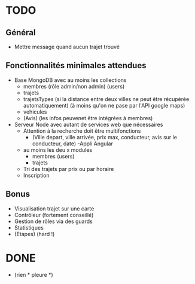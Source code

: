 # TODO

## Général
- Mettre message quand aucun trajet trouvé


## Fonctionnalités minimales attendues
- Base MongoDB avec au moins les collections
  - membres (rôle admin/non admin) (users)
  - trajets
  - trajetsTypes (si la distance entre deux villes ne peut  être récupérée automatiquement) (à moins qu'on ne pase par l'API google maps)
  - vehicules
  - (Avis) (les infos peuvenet être intégrées à membres)
- Serveur Node avec autant de services web que nécessaires
  - Attention à la recherche doit être multifonctions
    - (Ville depart, ville arrivée, prix max, conducteur, avis sur le conducteur, date)
-Appli Angular
  - au moins les deu x modules
    - membres (users)
    - trajets
  - Tri des trajets par prix ou par horaire
  - Inscription

## Bonus
- Visualisation trajet sur une carte
- Contrôleur (fortement conseillé)
- Gestion de rôles via des guards
- Statistiques
- (Etapes) (hard !)

  

# DONE
 - (rien * pleure *)
